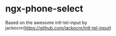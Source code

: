 # ngx-phone-select
Based on the awesome intl-tel-input by jackocnr(https://github.com/jackocnr/intl-tel-input)
